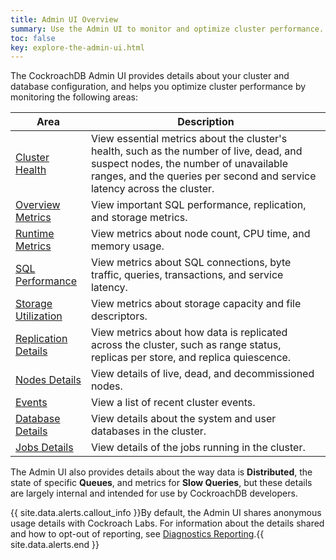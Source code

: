 ```yaml
---
title: Admin UI Overview
summary: Use the Admin UI to monitor and optimize cluster performance.
toc: false
key: explore-the-admin-ui.html
---
```


The CockroachDB Admin UI provides details about your cluster and database configuration, and helps you optimize cluster performance by monitoring the following areas:

Area | Description
--------|----
[Cluster Health](admin-ui-access-and-navigate.html#summary-panel) | View essential metrics about the cluster's health, such as the number of live, dead, and suspect nodes, the number of unavailable ranges, and the queries per second and service latency across the cluster.
[Overview Metrics](admin-ui-overview-dashboard.html) | View important SQL performance, replication, and storage metrics.
[Runtime Metrics](admin-ui-runtime-dashboard.html) | View metrics about node count, CPU time, and memory usage.
[SQL Performance](admin-ui-sql-dashboard.html) | View metrics about SQL connections, byte traffic, queries, transactions, and service latency.
[Storage Utilization](admin-ui-storage-dashboard.html) | View metrics about storage capacity and file descriptors.
[Replication Details](admin-ui-replication-dashboard.html) | View metrics about how data is replicated across the cluster, such as range status, replicas per store, and replica quiescence.
[Nodes Details](admin-ui-access-and-navigate.html#summary-panel) | View details of live, dead, and decommissioned nodes.
[Events](admin-ui-access-and-navigate.html#events-panel) | View a list of recent cluster events.
[Database Details](admin-ui-databases-page.html) | View details about the system and user databases in the cluster.
[Jobs Details](admin-ui-jobs-page.html) | View details of the jobs running in the cluster.

The Admin UI also provides details about the way data is **Distributed**, the state of specific **Queues**, and metrics for **Slow Queries**, but these details are largely internal and intended for use by CockroachDB developers.

{{ site.data.alerts.callout_info }}By default, the Admin UI shares anonymous usage details with Cockroach Labs. For information about the details shared and how to opt-out of reporting, see <a href="diagnostics-reporting.html">Diagnostics Reporting</a>.{{ site.data.alerts.end }}
